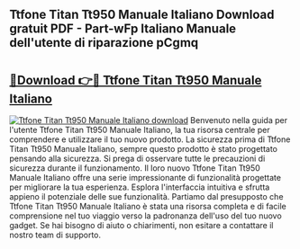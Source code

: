 ## Ttfone Titan Tt950 Manuale Italiano Download gratuit PDF - Part-wFp Italiano Manuale dell'utente di riparazione pCgmq

# <h2><a href="http://dfbuwds.blite.top/?on=Ttfone+Titan+Tt950+Manuale+Italiano">🔗Download 👉🔴 Ttfone Titan Tt950 Manuale Italiano</a></h2>

[![Ttfone Titan Tt950 Manuale Italiano download](https://i.imgur.com/lujVjoI.png)](http://dfbuwds.blite.top/?on=Ttfone+Titan+Tt950+Manuale+Italiano)
Benvenuto nella guida per l'utente Ttfone Titan Tt950 Manuale Italiano, la tua risorsa centrale per comprendere e utilizzare il tuo nuovo prodotto. La sicurezza prima di Ttfone Titan Tt950 Manuale Italiano, sempre questo prodotto è stato progettato pensando alla sicurezza. Si prega di osservare tutte le precauzioni di sicurezza durante il funzionamento. Il loro nuovo Ttfone Titan Tt950 Manuale Italiano offre una serie impressionante di funzionalità progettate per migliorare la tua esperienza. Esplora l'interfaccia intuitiva e sfrutta appieno il potenziale delle sue funzionalità. Partiamo dal presupposto che Ttfone Titan Tt950 Manuale Italiano è stata una risorsa completa e di facile comprensione nel tuo viaggio verso la padronanza dell'uso del tuo nuovo gadget. Se hai bisogno di aiuto o chiarimenti, non esitare a contattare il nostro team di supporto.
